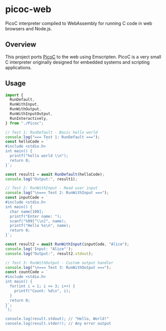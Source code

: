 # picoc-web

PicoC interpreter compiled to WebAssembly for running C code in web browsers and Node.js.

## Overview

This project ports [PicoC](https://github.com/jpoirier/picoc) to the web using Emscripten. PicoC is a very small C interpreter originally designed for embedded systems and scripting applications.

## Usage

```javascript
import {
  RunDefault,
  RunWithInput,
  RunWithOutput,
  RunWithInputOutput,
  RunInteractively,
} from "./Picoc";

// Test 1: RunDefault - Basic hello world
console.log("=== Test 1: RunDefault ===");
const helloCode = `
#include <stdio.h>
int main() {
  printf("hello world \\n");
  return 0;
}`;

const result1 = await RunDefault(helloCode);
console.log("Output:", result1);

// Test 2: RunWithInput - Read user input
console.log("\n=== Test 2: RunWithInput ===");
const inputCode = `
#include <stdio.h>
int main() {
  char name[100];
  printf("Enter name: ");
  scanf("%99[^\\n]", name);
  printf("Hello %s\n", name);
  return 0;
}`;

const result2 = await RunWithInput(inputCode, "Alice");
console.log('Input: "Alice"');
console.log("Output:", result2.stdout);

// Test 3: RunWithOutput - Custom output handler
console.log("\n=== Test 3: RunWithOutput ===");
const countCode = `
#include <stdio.h>
int main() {
  for(int i = 1; i <= 3; i++) {
    printf("Count: %d\n", i);
  }
  return 0;
}`;
`);

console.log(result.stdout); // "Hello, World!"
console.log(result.stderr); // Any error output
```
